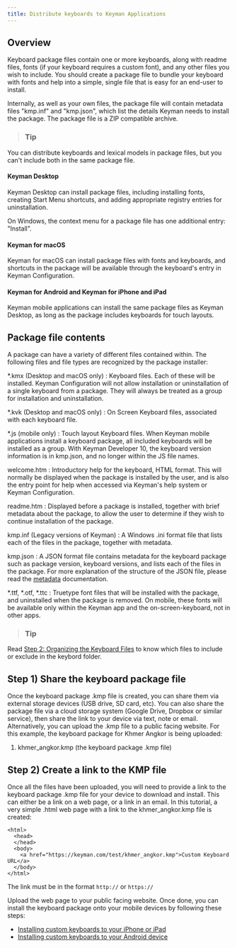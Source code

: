 ```yaml
---
title: Distribute keyboards to Keyman Applications
---
```


## Overview

Keyboard package files contain one or more keyboards, along with readme
files, fonts (if your keyboard requires a custom font), and any other
files you wish to include. You should create a package file to bundle
your keyboard with fonts and help into a simple, single file that is
easy for an end-user to install.

Internally, as well as your own files, the package file will contain
metadata files "kmp.inf" and "kmp.json", which list the details Keyman
needs to install the package. The package file is a ZIP compatible
archive.

> ### Tip
You can distribute keyboards and lexical models in package files, but
you can't include both in the same package file.

#### Keyman Desktop

Keyman Desktop can install package files, including installing fonts,
creating Start Menu shortcuts, and adding appropriate registry entries
for uninstallation.

On Windows, the context menu for a package file has one additional
entry: "Install".

#### Keyman for macOS

Keyman for macOS can install package files with fonts and keyboards, and
shortcuts in the package will be available through the keyboard's entry
in Keyman Configuration.

#### Keyman for Android and Keyman for iPhone and iPad

Keyman mobile applications can install the same package files as Keyman
Desktop, as long as the package includes keyboards for touch layouts.

## Package file contents

A package can have a variety of different files contained within. The
following files and file types are recognized by the package installer:

\*.kmx (Desktop and macOS only)
:   Keyboard files. Each of these will be installed. Keyman
    Configuration will not allow installation or uninstallation of a
    single keyboard from a package. They will always be treated as a
    group for installation and uninstallation.

\*.kvk (Desktop and macOS only)
:   On Screen Keyboard files, associated with each keyboard file.

\*.js (mobile only)
:   Touch layout Keyboard files. When Keyman mobile applications install
    a keyboard package, all included keyboards will be installed as a
    group. With Keyman Developer 10, the keyboard version information is
    in kmp.json, and no longer within the JS file names.

welcome.htm
:   Introductory help for the keyboard, HTML format. This will normally
    be displayed when the package is installed by the user, and is also
    the entry point for help when accessed via Keyman's help system or
    Keyman Configuration.

readme.htm
:   Displayed before a package is installed, together with brief
    metadata about the package, to allow the user to determine if they
    wish to continue installation of the package.

kmp.inf (Legacy versions of Keyman)
:   A Windows .ini format file that lists each of the files in the
    package, together with metadata.

kmp.json
:   A JSON format file contains metadata for the keyboard package such
    as package version, keyboard versions, and lists each of the files
    in the package. For more explanation of the structure of the JSON
    file, please read the
    [metadata](../../reference/file-types/metadata) documentation.

\*.ttf, \*.otf, \*.ttc
:   Truetype font files that will be installed with the package, and
    uninstalled when the package is removed. On mobile, these fonts will
    be available only within the Keyman app and the on-screen-keyboard,
    not in other apps.

> ### Tip
Read [Step 2: Organizing the Keyboard Files](../../../keyboards/github/step-2)
to know which files to include or exclude in the keybord folder. 

## Step 1) Share the keyboard package file

Once the keyboard package .kmp file is created, you can share them via
external storage devices (USB drive, SD card, etc). You can also share
the package file via a cloud storage system (Google Drive, Dropbox or
similar service), then share the link to your device via text, note or
email. Alternatively, you can upload the .kmp file to a public facing
website. For this example, the keyboard package for Khmer Angkor is
being uploaded:

1.  khmer_angkor.kmp (the keyboard package .kmp file)

## Step 2) Create a link to the KMP file

Once all the files have been uploaded, you will need to provide a link
to the keyboard package .kmp file for your device to download and
install. This can either be a link on a web page, or a link in an email.
In this tutorial, a very simple .html web page with a link to the
khmer_angkor.kmp file is created:

``` markup
<html>
  <head>
  </head>
  <body>
    <a href="https://keyman.com/test/khmer_angkor.kmp">Custom Keyboard URL</a>
  </body>
</html>
```

The link must be in the format `http://` or `https://`

Upload the web page to your public facing website. Once done, you can
install the keyboard package onto your mobile devices by following these
steps:

-   [Installing custom keyboards to your iPhone or iPad](install-kmp-ios)
-   [Installing custom keyboards to your Android device](install-kmp-android)
